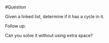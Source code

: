 #Question

Given a linked list, determine if it has a cycle in it.

Follow up:

Can you solve it without using extra space?